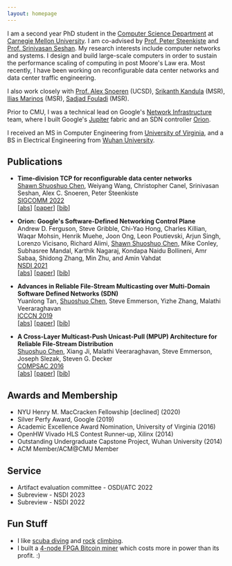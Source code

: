 ```yaml
---
layout: homepage
---
```


I am a second year PhD student in the [Computer Science Department](https://www.csd.cs.cmu.edu/) at [Carnegie Mellon University](https://www.cmu.edu/). I am co-advised by [Prof. Peter Steenkiste](https://www.cs.cmu.edu/~prs/) and [Prof. Srinivasan Seshan](http://www.cs.cmu.edu/~srini/). My research interests include computer networks and systems. I design and build large-scale computers in order to sustain the performance scaling of computing in post Moore's Law era. Most recently, I have been working on reconfigurable data center networks and data center traffic engineering.

I also work closely with [Prof. Alex Snoeren](https://cseweb.ucsd.edu/~snoeren/) (UCSD), [Srikanth Kandula](https://www.microsoft.com/en-us/research/people/srikanth/) (MSR), [Ilias Marinos](https://www.microsoft.com/en-us/research/people/ilmarino/) (MSR), [Sadjad Fouladi](https://sadjad.org/) (MSR).

Prior to CMU, I was a technical lead on Google's [Network Infrastructure](https://research.google/teams/network-systems/) team, where I built Google's [Jupiter](https://research.google/pubs/pub51587/) fabric and an SDN controller [Orion](https://research.google/pubs/pub50245/).

I received an MS in Computer Engineering from [University of Virginia](https://www.virginia.edu/), and a BS in Electrical Engineering from [Wuhan University](https://en.whu.edu.cn/).

## Publications

- **Time-division TCP for reconfigurable data center networks**
  <br>
  <u>Shawn Shuoshuo Chen</u>, Weiyang Wang, Christopher Canel, Srinivasan Seshan, Alex C. Snoeren, Peter Steenkiste
  <br>
  [SIGCOMM 2022](https://conferences.sigcomm.org/sigcomm/2022/)
  <br>
  [[abs](https://dl.acm.org/doi/10.1145/3544216.3544254)] [[paper](./assets/papers/tdtcp-sigcomm22.pdf)] [[bib](./assets/papers/tdtcp-sigcomm22.txt)]

- **Orion: Google's Software-Defined Networking Control Plane**
  <br>
  Andrew D. Ferguson, Steve Gribble, Chi-Yao Hong, Charles Killian, Waqar Mohsin, Henrik Muehe, Joon Ong, Leon Poutievski, Arjun Singh, Lorenzo Vicisano, Richard Alimi, <u>Shawn Shuoshuo Chen</u>, Mike Conley, Subhasree Mandal, Karthik Nagaraj, Kondapa Naidu Bollineni, Amr Sabaa, Shidong Zhang, Min Zhu, and Amin Vahdat
  <br>
  [NSDI 2021](https://www.usenix.org/conference/nsdi21)
  <br>
  [[abs](https://www.usenix.org/conference/nsdi21/presentation/ferguson)] [[paper](./assets/papers/orion-nsdi21.pdf)] [[bib](./assets/papers/orion-nsdi21.txt)]

- **Advances in Reliable File-Stream Multicasting over Multi-Domain Software Defined Networks (SDN)**
  <br>
  Yuanlong Tan, <u>Shuoshuo Chen</u>, Steve Emmerson, Yizhe Zhang, Malathi Veeraraghavan
  <br>
  [ICCCN 2019](http://www.icccn.org/icccn19/index.html)
  <br>
  [[abs](https://ieeexplore.ieee.org/document/8847110)] [[paper](./assets/papers/tan-icccn19.pdf)] [[bib](./assets/papers/tan-icccn19.txt)]

- **A Cross-Layer Multicast-Push Unicast-Pull (MPUP) Architecture for Reliable File-Stream Distribution**
  <br>
  <u>Shuoshuo Chen</u>, Xiang Ji, Malathi Veeraraghavan, Steve Emmerson, Joseph Slezak, Steven G. Decker
  <br>
  [COMPSAC 2016](https://dblp.org/db/conf/compsac/compsac2016.html)
  <br>
  [[abs](https://ieeexplore.ieee.org/document/7552068)] [[paper](./assets/papers/fmtp-compsac2016.pdf)] [[bib](./assets/papers/fmtp-compsac16.txt)]

## Awards and Membership

- NYU Henry M. MacCracken Fellowship \[declined\] (2020)
- Silver Perfy Award, Google (2019)
- Academic Excellence Award Nomination, University of Virginia (2016)
- OpenHW Vivado HLS Contest Runner-up, Xilinx (2014)
- Outstanding Undergraduate Capstone Project, Wuhan University (2014)
- ACM Member/ACM@CMU Member

## Service

- Artifact evaluation committee - OSDI/ATC 2022
- Subreview - NSDI 2023
- Subreview - NSDI 2022

## Fun Stuff

- I like [scuba diving](./assets/fun/diving.jpg) and [rock](./assets/fun/rock.jpg) [climbing](./assets/fun/climbing.jpg).
- I built a [4-node FPGA Bitcoin miner](./assets/fun/mining.jpg) which costs more in power than its profit. :)
